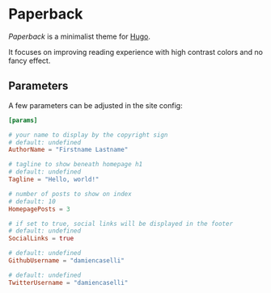# Paperback

_Paperback_ is a minimalist theme for [Hugo](http://gohugo.io).

It focuses on improving reading experience with high contrast colors and no fancy effect.

## Parameters

A few parameters can be adjusted in the site config:

```toml
[params]

# your name to display by the copyright sign
# default: undefined
AuthorName = "Firstname Lastname"

# tagline to show beneath homepage h1
# default: undefined
Tagline = "Hello, world!"

# number of posts to show on index
# default: 10
HomepagePosts = 3

# if set to true, social links will be displayed in the footer
# default: undefined
SocialLinks = true

# default: undefined
GithubUsername = "damiencaselli"

# default: undefined
TwitterUsername = "damiencaselli"
```
